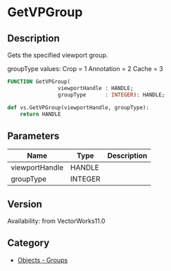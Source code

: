 # GetVPGroup

## Description
Gets the specified viewport group.

groupType values:
Crop = 1
Annotation = 2
Cache = 3

```pascal
FUNCTION GetVPGroup(
				viewportHandle : HANDLE;
				groupType      : INTEGER): HANDLE;
```

```python
def vs.GetVPGroup(viewportHandle, groupType):
    return HANDLE
```

## Parameters
|Name|Type|Description|
|---|---|---|
|viewportHandle|HANDLE|   |
|groupType|INTEGER|   |

## Version
Availability: from VectorWorks11.0

## Category
* [Objects - Groups](../Categories/Objects%20-%20Groups.md)
